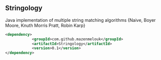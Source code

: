 ## Stringology
Java implementation of multiple string matching algorithms {Naive, Boyer Moore, Knuth Morris Pratt, Robin Karp}

```xml
<dependency>
            <groupId>com.github.mazenmelouk</groupId>
            <artifactId>Stringology</artifactId>
            <version>0.1</version>
</dependency>
```
